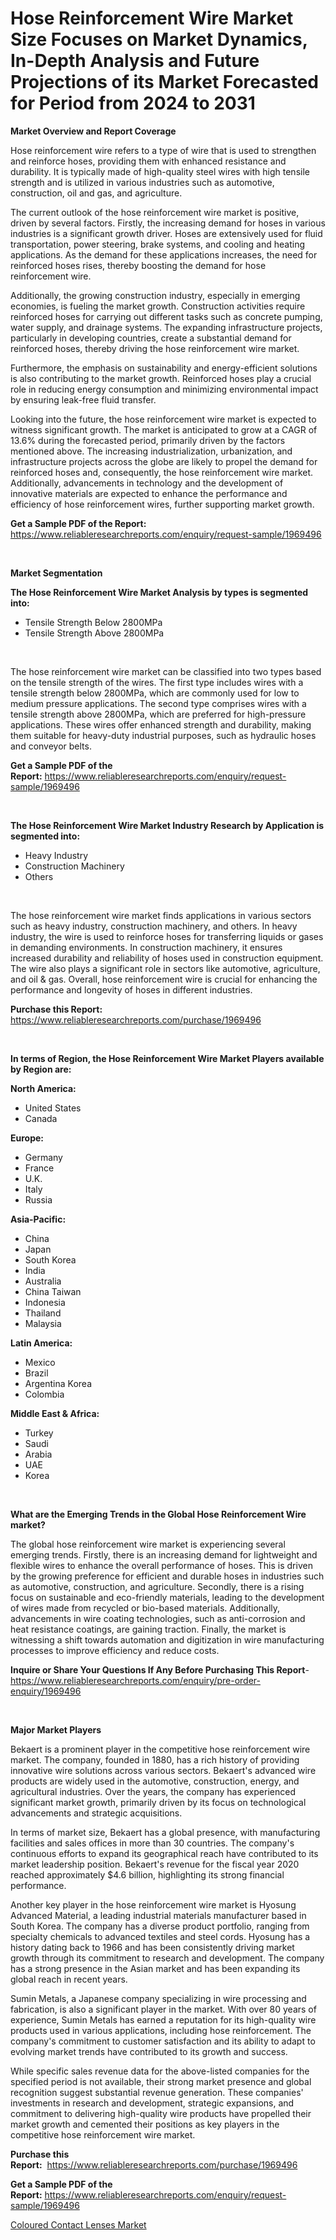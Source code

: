<p><h1>Hose Reinforcement Wire Market Size Focuses on Market Dynamics, In-Depth Analysis and Future Projections of its Market Forecasted for Period from 2024 to 2031</h1></p><p><strong>Market Overview and Report Coverage</strong></p>
<p><p>Hose reinforcement wire refers to a type of wire that is used to strengthen and reinforce hoses, providing them with enhanced resistance and durability. It is typically made of high-quality steel wires with high tensile strength and is utilized in various industries such as automotive, construction, oil and gas, and agriculture.</p><p>The current outlook of the hose reinforcement wire market is positive, driven by several factors. Firstly, the increasing demand for hoses in various industries is a significant growth driver. Hoses are extensively used for fluid transportation, power steering, brake systems, and cooling and heating applications. As the demand for these applications increases, the need for reinforced hoses rises, thereby boosting the demand for hose reinforcement wire.</p><p>Additionally, the growing construction industry, especially in emerging economies, is fueling the market growth. Construction activities require reinforced hoses for carrying out different tasks such as concrete pumping, water supply, and drainage systems. The expanding infrastructure projects, particularly in developing countries, create a substantial demand for reinforced hoses, thereby driving the hose reinforcement wire market.</p><p>Furthermore, the emphasis on sustainability and energy-efficient solutions is also contributing to the market growth. Reinforced hoses play a crucial role in reducing energy consumption and minimizing environmental impact by ensuring leak-free fluid transfer.</p><p>Looking into the future, the hose reinforcement wire market is expected to witness significant growth. The market is anticipated to grow at a CAGR of 13.6% during the forecasted period, primarily driven by the factors mentioned above. The increasing industrialization, urbanization, and infrastructure projects across the globe are likely to propel the demand for reinforced hoses and, consequently, the hose reinforcement wire market. Additionally, advancements in technology and the development of innovative materials are expected to enhance the performance and efficiency of hose reinforcement wires, further supporting market growth.</p></p>
<p><strong>Get a Sample PDF of the Report:</strong> <a href="https://www.reliableresearchreports.com/enquiry/request-sample/1969496">https://www.reliableresearchreports.com/enquiry/request-sample/1969496</a></p>
<p>&nbsp;</p>
<p><strong>Market Segmentation</strong></p>
<p><strong>The Hose Reinforcement Wire Market Analysis by types is segmented into:</strong></p>
<p><ul><li>Tensile Strength Below 2800MPa</li><li>Tensile Strength Above 2800MPa</li></ul></p>
<p>&nbsp;</p>
<p><p>The hose reinforcement wire market can be classified into two types based on the tensile strength of the wires. The first type includes wires with a tensile strength below 2800MPa, which are commonly used for low to medium pressure applications. The second type comprises wires with a tensile strength above 2800MPa, which are preferred for high-pressure applications. These wires offer enhanced strength and durability, making them suitable for heavy-duty industrial purposes, such as hydraulic hoses and conveyor belts.</p></p>
<p><strong>Get a Sample PDF of the Report:</strong>&nbsp;<a href="https://www.reliableresearchreports.com/enquiry/request-sample/1969496">https://www.reliableresearchreports.com/enquiry/request-sample/1969496</a></p>
<p>&nbsp;</p>
<p><strong>The Hose Reinforcement Wire Market Industry Research by Application is segmented into:</strong></p>
<p><ul><li>Heavy Industry</li><li>Construction Machinery</li><li>Others</li></ul></p>
<p>&nbsp;</p>
<p><p>The hose reinforcement wire market finds applications in various sectors such as heavy industry, construction machinery, and others. In heavy industry, the wire is used to reinforce hoses for transferring liquids or gases in demanding environments. In construction machinery, it ensures increased durability and reliability of hoses used in construction equipment. The wire also plays a significant role in sectors like automotive, agriculture, and oil & gas. Overall, hose reinforcement wire is crucial for enhancing the performance and longevity of hoses in different industries.</p></p>
<p><strong>Purchase this Report:</strong>&nbsp; <a href="https://www.reliableresearchreports.com/purchase/1969496">https://www.reliableresearchreports.com/purchase/1969496</a></p>
<p>&nbsp;</p>
<p><strong>In terms of Region, the Hose Reinforcement Wire Market Players available by Region are:</strong></p>
<p>
    <p> <strong> North America: </strong>
        <ul>
            <li>United States</li>
            <li>Canada</li>
        </ul>
        </p> 
    <p> <strong> Europe: </strong>
        <ul>
            <li>Germany</li>
            <li>France</li>
            <li>U.K.</li>
            <li>Italy</li>
            <li>Russia</li>
        </ul>
        </p> 
    <p> <strong> Asia-Pacific: </strong>
        <ul>
            <li>China</li>
            <li>Japan</li>
            <li>South Korea</li>
            <li>India</li>
            <li>Australia</li>
            <li>China Taiwan</li>
            <li>Indonesia</li>
            <li>Thailand</li>
            <li>Malaysia</li>
        </ul>
        </p> 
    <p> <strong> Latin America: </strong>
        <ul>
            <li>Mexico</li>
            <li>Brazil</li>
            <li>Argentina Korea</li>
            <li>Colombia</li>
        </ul>
        </p> 
    <p> <strong> Middle East & Africa: </strong>
        <ul>
            <li>Turkey</li>
            <li>Saudi</li>
            <li>Arabia</li>
            <li>UAE</li>
            <li>Korea</li>
        </ul>
    </p>
    </p>
<p>&nbsp;</p>
<p><strong>What are the Emerging Trends in the Global Hose Reinforcement Wire market?</strong></p>
<p><p>The global hose reinforcement wire market is experiencing several emerging trends. Firstly, there is an increasing demand for lightweight and flexible wires to enhance the overall performance of hoses. This is driven by the growing preference for efficient and durable hoses in industries such as automotive, construction, and agriculture. Secondly, there is a rising focus on sustainable and eco-friendly materials, leading to the development of wires made from recycled or bio-based materials. Additionally, advancements in wire coating technologies, such as anti-corrosion and heat resistance coatings, are gaining traction. Finally, the market is witnessing a shift towards automation and digitization in wire manufacturing processes to improve efficiency and reduce costs.</p></p>
<p><strong>Inquire or Share Your Questions If Any Before Purchasing This Report</strong>- <a href="https://www.reliableresearchreports.com/enquiry/pre-order-enquiry/1969496">https://www.reliableresearchreports.com/enquiry/pre-order-enquiry/1969496</a></p>
<p>&nbsp;</p>
<p><strong>Major Market Players</strong></p>
<p><p>Bekaert is a prominent player in the competitive hose reinforcement wire market. The company, founded in 1880, has a rich history of providing innovative wire solutions across various sectors. Bekaert's advanced wire products are widely used in the automotive, construction, energy, and agricultural industries. Over the years, the company has experienced significant market growth, primarily driven by its focus on technological advancements and strategic acquisitions.</p><p>In terms of market size, Bekaert has a global presence, with manufacturing facilities and sales offices in more than 30 countries. The company's continuous efforts to expand its geographical reach have contributed to its market leadership position. Bekaert's revenue for the fiscal year 2020 reached approximately $4.6 billion, highlighting its strong financial performance.</p><p>Another key player in the hose reinforcement wire market is Hyosung Advanced Material, a leading industrial materials manufacturer based in South Korea. The company has a diverse product portfolio, ranging from specialty chemicals to advanced textiles and steel cords. Hyosung has a history dating back to 1966 and has been consistently driving market growth through its commitment to research and development. The company has a strong presence in the Asian market and has been expanding its global reach in recent years.</p><p>Sumin Metals, a Japanese company specializing in wire processing and fabrication, is also a significant player in the market. With over 80 years of experience, Sumin Metals has earned a reputation for its high-quality wire products used in various applications, including hose reinforcement. The company's commitment to customer satisfaction and its ability to adapt to evolving market trends have contributed to its growth and success.</p><p>While specific sales revenue data for the above-listed companies for the specified period is not available, their strong market presence and global recognition suggest substantial revenue generation. These companies' investments in research and development, strategic expansions, and commitment to delivering high-quality wire products have propelled their market growth and cemented their positions as key players in the competitive hose reinforcement wire market.</p></p>
<p><strong>Purchase this Report:</strong>&nbsp;&nbsp;<a href="https://www.reliableresearchreports.com/purchase/1969496">https://www.reliableresearchreports.com/purchase/1969496</a></p>
<p></p>
<p><strong>Get a Sample PDF of the Report:</strong>&nbsp;<a href="https://www.reliableresearchreports.com/enquiry/request-sample/1969496">https://www.reliableresearchreports.com/enquiry/request-sample/1969496</a></p>
<p><p><a href="https://github.com/rexevange/Market-Research-Report-List-2/blob/main/coloured-contact-lenses-market.md">Coloured Contact Lenses Market</a></p></p>